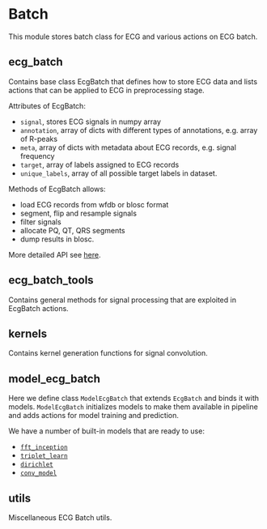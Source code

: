 # Batch

This module stores batch class for ECG and various actions on ECG batch.

## ecg_batch

Contains base class EcgBatch that defines how to store ECG data and lists actions
that can be applied to ECG in preprocessing stage. 

Attributes of EcgBatch:
* ```signal```, stores ECG signals in numpy array
* ```annotation```, array of dicts with different types of annotations, e.g. array of R-peaks
* ```meta```, array of dicts with metadata about ECG records, e.g. signal frequency
* ```target```, array of labels assigned to ECG records
* ```unique_labels```, array of all possible target labels in dataset.

Methods of EcgBatch allows:
* load ECG records from wfdb or blosc format
* segment, flip and resample signals
* filter signals 
* allocate PQ, QT, QRS segments
* dump results in blosc.

More detailed API see [here]().


## ecg_batch_tools

Contains general methods for signal processing that are exploited in EcgBatch actions.


## kernels

Contains kernel generation functions for signal convolution.

## model_ecg_batch

Here we define class ```ModelEcgBatch``` that extends ```EcgBatch``` and binds it with models. 
```ModelEcgBatch``` initializes models to make them available in pipeline and adds actions for
model training and prediction. 

We have a number of built-in models that are ready to use:
* [```fft_inception```](fft_model.md)
* [```triplet_learn```](triplet_model.md)
* [```dirichlet```](dirichlet_model.md)
* [```conv_model```](conv_model.md)


## utils

Miscellaneous ECG Batch utils.